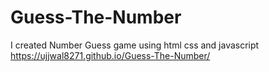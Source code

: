 # Guess-The-Number
I created Number Guess game using html css and javascript
https://ujjwal8271.github.io/Guess-The-Number/
